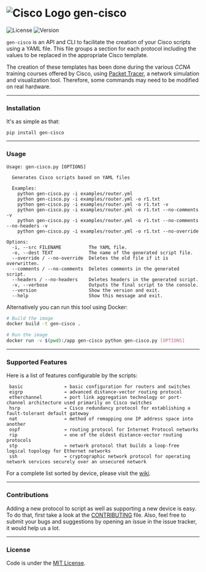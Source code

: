 # ![Cisco Logo](assets/cisco.png "Cisco logo") gen-cisco

![License](https://img.shields.io/badge/License-MIT-green.svg)
![Version](https://img.shields.io/badge/version-1.2.7-blue.svg)

`gen-cisco` is an API and CLI to facilitate the creation of your Cisco scripts
using a YAML file. This file groups a section for each protocol including the
values to be replaced in the appropriate Cisco template.

The creation of these templates has been done during the various _CCNA_ training
courses offered by Cisco, using [Packet
Tracer](https://www.netacad.com/courses/packet-tracer-download/), a network
simulation and visualization tool. Therefore, some commands may need to be
modified on real hardware.

---

### Installation

It's as simple as that:

```
pip install gen-cisco
```

---

### Usage

```
Usage: gen-cisco.py [OPTIONS]

  Generates Cisco scripts based on YAML files

  Examples:
    python gen-cisco.py -i examples/router.yml
    python gen-cisco.py -i examples/router.yml -o r1.txt
    python gen-cisco.py -i examples/router.yml -o r1.txt -v
    python gen-cisco.py -i examples/router.yml -o r1.txt --no-comments -v
    python gen-cisco.py -i examples/router.yml -o r1.txt --no-comments --no-headers -v
    python gen-cisco.py -i examples/router.yml -o r1.txt --no-override

Options:
  -i, --src FILENAME          The YAML file.
  -o, --dest TEXT             The name of the generated script file.
  --override / --no-override  Deletes the old file if it is overwritten.
  --comments / --no-comments  Deletes comments in the generated script.
  --headers / --no-headers    Deletes headers in the generated script.
  -v, --verbose               Outputs the final script to the console.
  --version                   Show the version and exit.
  --help                      Show this message and exit.
```

Alternatively you can run this tool using Docker:

```bash
# Build the image
docker build -t gen-cisco .

# Run the image
docker run -v $(pwd):/app gen-cisco python gen-cisco.py [OPTIONS]
```

---

### Supported Features

Here is a list of features configurable by the scripts:

```
 basic               ➔ basic configuration for routers and switches
 eigrp               ➔ advanced distance-vector routing protocol
 etherchannel        ➔ port link aggregation technology or port-channel architecture used primarily on Cisco switches
 hsrp                ➔ Cisco redundancy protocol for establishing a fault-tolerant default gateway
 nat                 ➔ method of remapping one IP address space into another
 ospf                ➔ routing protocol for Internet Protocol networks
 rip                 ➔ one of the oldest distance-vector routing protocols
 stp                 ➔ network protocol that builds a loop-free logical topology for Ethernet networks
 ssh                 ➔ cryptographic network protocol for operating network services securely over an unsecured network
```

For a complete list sorted by device, please visit the [wiki](https://github.com/rememberYou/gen-cisco/wiki/Supported-Features).

---

### Contributions

Adding a new protocol to script as well as supporting a new device is easy. To
do that, first take a look at the [CONTRIBUTING](https://github.com/rememberYou/gen-cisco/blob/master/CONTRIBUTING.md)
file. Also, feel free to submit your bugs and suggestions by opening an issue in
the issue tracker, it would help us a lot.

---

### License

Code is under the [MIT License](https://github.com/rememberYou/gen-cisco/blob/master/LICENSE).

